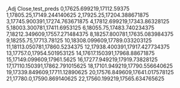 ,Adj Close,test_preds
0,17625.699219,17112.59375
1,17805.25,17149.244140625
2,17925.25,17204.388671875
3,17745.900391,17274.763671875
4,17812.699219,17343.86328125
5,18003.300781,17411.6953125
6,18055.75,17483.740234375
7,18212.349609,17557.271484375
8,18257.800781,17635.083984375
9,18255.75,17713.78125
10,18308.099609,17789.033203125
11,18113.050781,17860.5234375
12,17938.400391,17917.427734375
13,17757.0,17954.501953125
14,17617.150391,17968.88671875
15,17149.099609,17961.5625
16,17277.949219,17919.73828125
17,17110.150391,17862.791015625
18,17101.949219,17790.556640625
19,17339.849609,17711.12890625
20,17576.849609,17641.017578125
21,17780.0,17590.869140625
22,17560.199219,17565.634765625
